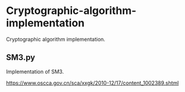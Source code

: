 # Cryptographic-algorithm-implementation
Cryptographic algorithm implementation.

## SM3.py
Implementation of SM3.

https://www.oscca.gov.cn/sca/xxgk/2010-12/17/content_1002389.shtml
